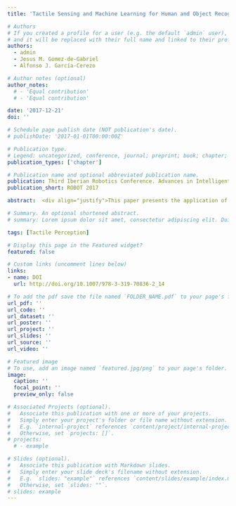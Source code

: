 ```yaml
---
title: 'Tactile Sensing and Machine Learning for Human and Object Recognition in Disaster Scenarios'

# Authors
# If you created a profile for a user (e.g. the default `admin` user), write the username (folder name) here
# and it will be replaced with their full name and linked to their profile.
authors:
  - admin
  - Jesus M. Gomez-de-Gabriel
  - Alfonso J. García-Cerezo

# Author notes (optional)
author_notes:
  # - 'Equal contribution'
  # - 'Equal contribution'

date: '2017-12-21'
doi: ''

# Schedule page publish date (NOT publication's date).
# publishDate: '2017-01-01T00:00:00Z'

# Publication type.
# Legend: uncategorized, conference, journal; preprint; book; chapter; thesis; patent
publication_types: ['chapter']

# Publication name and optional abbreviated publication name.
publication: Third Iberian Robotics Conference. Advances in Intelligent Systems and Computing
publication_short: ROBOT 2017

abstract:  <div align="justify">This paper presents the application of machine learning to tactile sensing for rescue robotics. Disaster situations often exhibit low-visibility scenarios where haptic feedback provides a valuable information for the search of potential victims. To extract haptic information from the environment, a tactile sensor attached to a lightweight robotic arm is used. Then, methods based on the SURF descriptor, support vector machines (SVM), Deep Convolutional Neural Networks (DCNN) and transfer learning are implemented to classify the data. Besides, experiments have been carried out, to compare those procedures, using different contact elements, such as human parts and objects that could be found in catastrophe scenarios. The best achieved accuracy of 92.22%, results from the application of the transfer learning procedure using a pre-trained DCNN and fine-tuning the classification layer of the network.</div>

# Summary. An optional shortened abstract.
# summary: Lorem ipsum dolor sit amet, consectetur adipiscing elit. Duis posuere tellus ac convallis placerat. Proin tincidunt magna sed ex sollicitudin condimentum.

tags: [Tactile Perception]

# Display this page in the Featured widget?
featured: false

# Custom links (uncomment lines below)
links:
- name: DOI
  url: http://doi.org/10.1007/978-3-319-70836-2_14

# To add the pdf save the file named `FOLDER_NAME.pdf` to your page's folder.
url_pdf: ''
url_code: ''
url_dataset: ''
url_poster: ''
url_project: ''
url_slides: ''
url_source: ''
url_video: ''

# Featured image
# To use, add an image named `featured.jpg/png` to your page's folder.
image:
  caption: ''
  focal_point: ''
  preview_only: false

# Associated Projects (optional).
#   Associate this publication with one or more of your projects.
#   Simply enter your project's folder or file name without extension.
#   E.g. `internal-project` references `content/project/internal-project/index.md`.
#   Otherwise, set `projects: []`.
# projects:
  # - example

# Slides (optional).
#   Associate this publication with Markdown slides.
#   Simply enter your slide deck's filename without extension.
#   E.g. `slides: "example"` references `content/slides/example/index.md`.
#   Otherwise, set `slides: ""`.
# slides: example
---
```


<!-- {{% callout note %}}
Click the _Cite_ button above to demo the feature to enable visitors to import publication metadata into their reference management software.
{{% /callout %}}

{{% callout note %}}
Create your slides in Markdown - click the _Slides_ button to check out the example.
{{% /callout %}}

Supplementary notes can be added here, including [code, math, and images](https://wowchemy.com/docs/writing-markdown-latex/). -->
